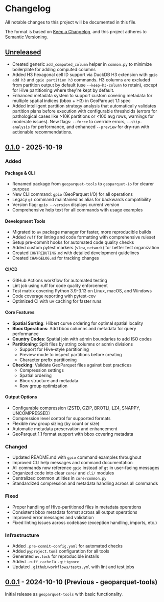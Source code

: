 # Changelog

All notable changes to this project will be documented in this file.

The format is based on [Keep a Changelog](https://keepachangelog.com/en/1.0.0/),
and this project adheres to [Semantic Versioning](https://semver.org/spec/v2.0.0.html).

## [Unreleased]
- Created generic `add_computed_column` helper in `common.py` to minimize boilerplate for adding computed columns
- Added H3 hexagonal cell ID support via DuckDB H3 extension with `gpio add h3` and `gpio partition h3` commands. H3 columns are excluded from partition output by default (use `--keep-h3-column` to retain), except for Hive partitioning where they're kept by default.
- Enhanced metadata system to support custom covering metadata for multiple spatial indices (bbox + H3) in GeoParquet 1.1 spec
- Added intelligent partition strategy analysis that automatically validates partition plans before execution with configurable thresholds (errors for pathological cases like >10K partitions or <100 avg rows, warnings for moderate issues). New flags: `--force` to override errors, `--skip-analysis` for performance, and enhanced `--preview` for dry-run with actionable recommendations.

## [0.1.0] - 2025-10-19

### Added

#### Package & CLI
- Renamed package from `geoparquet-tools` to `geoparquet-io` for clearer purpose
- New CLI command: `gpio` (GeoParquet I/O) for all operations
- Legacy `gt` command maintained as alias for backwards compatibility
- Version flag: `gpio --version` displays current version
- Comprehensive help text for all commands with usage examples

#### Development Tools
- Migrated to `uv` package manager for faster, more reproducible builds
- Added `ruff` for linting and code formatting with comprehensive ruleset
- Setup pre-commit hooks for automated code quality checks
- Added custom pytest markers (`slow`, `network`) for better test organization
- Created `CONTRIBUTING.md` with detailed development guidelines
- Created `CHANGELOG.md` for tracking changes

#### CI/CD
- GitHub Actions workflow for automated testing
- Lint job using ruff for code quality enforcement
- Test matrix covering Python 3.9-3.13 on Linux, macOS, and Windows
- Code coverage reporting with pytest-cov
- Optimized CI with uv caching for faster runs

#### Core Features
- **Spatial Sorting**: Hilbert curve ordering for optimal spatial locality
- **Bbox Operations**: Add bbox columns and metadata for query performance
- **Country Codes**: Spatial join with admin boundaries to add ISO codes
- **Partitioning**: Split files by string columns or admin divisions
  - Support for Hive-style partitioning
  - Preview mode to inspect partitions before creating
  - Character prefix partitioning
- **Checking**: Validate GeoParquet files against best practices
  - Compression settings
  - Spatial ordering
  - Bbox structure and metadata
  - Row group optimization

#### Output Options
- Configurable compression (ZSTD, GZIP, BROTLI, LZ4, SNAPPY, UNCOMPRESSED)
- Compression level control for supported formats
- Flexible row group sizing (by count or size)
- Automatic metadata preservation and enhancement
- GeoParquet 1.1 format support with bbox covering metadata

### Changed

- Updated README.md with `gpio` command examples throughout
- Improved CLI help messages and command documentation
- All commands now reference `gpio` instead of `gt` in user-facing messages
- Organized code into clear `core/` and `cli/` modules
- Centralized common utilities in `core/common.py`
- Standardized compression and metadata handling across all commands

### Fixed

- Proper handling of Hive-partitioned files in metadata operations
- Consistent bbox metadata format across all output operations
- Improved error messages and validation
- Fixed linting issues across codebase (exception handling, imports, etc.)

### Infrastructure

- Added `.pre-commit-config.yaml` for automated checks
- Added `pyproject.toml` configuration for all tools
- Generated `uv.lock` for reproducible installs
- Added `.ruff_cache` to `.gitignore`
- Updated `.github/workflows/tests.yml` with lint and test jobs

## [0.0.1] - 2024-10-10 (Previous - geoparquet-tools)

Initial release as `geoparquet-tools` with basic functionality.

[Unreleased]: https://github.com/cholmes/geoparquet-io/compare/v0.1.0...HEAD
[0.1.0]: https://github.com/cholmes/geoparquet-io/releases/tag/v0.1.0
[0.0.1]: https://github.com/cholmes/geoparquet-tools/releases/tag/v0.0.1
